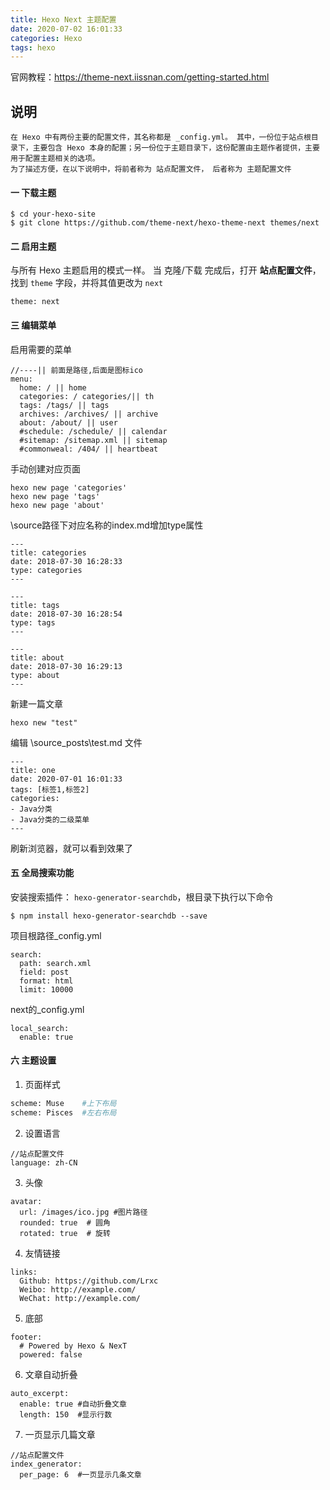 ```yaml
---
title: Hexo Next 主题配置
date: 2020-07-02 16:01:33
categories: Hexo
tags: hexo
---
```



官网教程：https://theme-next.iissnan.com/getting-started.html

## 说明

```
在 Hexo 中有两份主要的配置文件，其名称都是 _config.yml。 其中，一份位于站点根目录下，主要包含 Hexo 本身的配置；另一份位于主题目录下，这份配置由主题作者提供，主要用于配置主题相关的选项。
为了描述方便，在以下说明中，将前者称为 站点配置文件， 后者称为 主题配置文件
```

#### 一 下载主题

```
$ cd your-hexo-site
$ git clone https://github.com/theme-next/hexo-theme-next themes/next
```

#### 二 启用主题

与所有 Hexo 主题启用的模式一样。 当 克隆/下载 完成后，打开 **站点配置文件**， 找到 `theme` 字段，并将其值更改为 `next`

```
theme: next
```

#### 三 编辑菜单

启用需要的菜单

```
//----|| 前面是路径,后面是图标ico
menu:
  home: / || home
  categories: / categories/|| th
  tags: /tags/ || tags
  archives: /archives/ || archive
  about: /about/ || user
  #schedule: /schedule/ || calendar
  #sitemap: /sitemap.xml || sitemap
  #commonweal: /404/ || heartbeat
```

手动创建对应页面

```
hexo new page 'categories'
hexo new page 'tags'
hexo new page 'about'
```

\source路径下对应名称的index.md增加type属性

```
---
title: categories
date: 2018-07-30 16:28:33
type: categories
---
```

```
---
title: tags
date: 2018-07-30 16:28:54
type: tags
---
```

```
---
title: about
date: 2018-07-30 16:29:13
type: about
---
```

新建一篇文章

```
hexo new "test"
```

编辑 \source\_posts\test.md 文件

```
---
title: one
date: 2020-07-01 16:01:33
tags: [标签1,标签2]
categories: 
- Java分类
- Java分类的二级菜单
---
```

刷新浏览器，就可以看到效果了

#### 五 全局搜索功能

安装搜索插件： `hexo-generator-searchdb`，根目录下执行以下命令
```
$ npm install hexo-generator-searchdb --save
```

项目根路径_config.yml

```
search:
  path: search.xml
  field: post
  format: html
  limit: 10000
```

next的_config.yml

```
local_search:
  enable: true
```

#### 六 主题设置

1. 页面样式

```bash
scheme: Muse    #上下布局
scheme: Pisces  #左右布局
```

2. 设置语言

```
//站点配置文件
language: zh-CN
```

3. 头像

```
avatar:
  url: /images/ico.jpg #图片路径
  rounded: true  # 圆角
  rotated: true  # 旋转
```

4. 友情链接

```
links:
  Github: https://github.com/Lrxc
  Weibo: http://example.com/
  WeChat: http://example.com/
```

5. 底部

```
footer:
  # Powered by Hexo & NexT
  powered: false
```

6. 文章自动折叠

```
auto_excerpt:
  enable: true #自动折叠文章
  length: 150  #显示行数
```

7. 一页显示几篇文章

```
//站点配置文件
index_generator:
  per_page: 6  #一页显示几条文章
```

